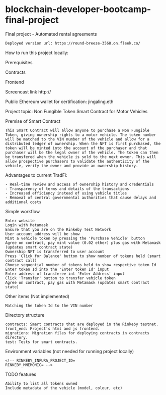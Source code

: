 # blockchain-developer-bootcamp-final-project

Final project - Automated rental agreements

    Deployed version url: https://round-breeze-3568.on.fleek.co/


How to run this project locally:

Prerequisites
    <!-- Node.js >= v14
    Truffle and Ganache
    NPM
    git fetch --all --tags
    git checkout tags/v1.0 -b cert -->

Contracts
    <!-- Run npm install in project root to install Truffle build and smart contract dependencies
    Run local testnet in port 7545 with an Ethereum client, e.g. Ganache
    truffle migrate --network development
    truffle console --network development
    Run tests in Truffle console: test -->

Frontend
    <!-- cd client
    npm install
    npm start
    Open http://localhost:3000 -->

<!-- How to populate locally deployed contract with listings
truffle migrate --network development
truffle console --network development
let rr = await Rentals.deployed()
Add two listings:
rr.addProperty(web3.utils.toWei("0.00156"), "Hämeentie 77", "Duplex with a nice view", "https://google.com","https://www.hermannikuvia.fi/wp-content/uploads/Hameentie-77-sisapiha.jpg")
rr.addProperty(web3.utils.toWei("0.002"), "Mannerheimintie 30 A", "Duplex with a really bad view", "https://google.com","https://www.finna.fi/Cover/Show?id=hkm.HKMS000005%3Akm002zsb&index=0&size=large&source=Solr")
Send ETH to local wallet: web3.eth.sendTransaction({ from: "<your local address>", to: "<your local network wallet>", value: web3.utils.toWei("10") })
cd client && yarn start
Open local ui from http://localhost:3000
Make sure your Metamask localhost network is in port 7545.
If you get TXRejectedError when sending a transaction, reset your Metamask account from Advanced settings. -->


Screencast link
    http://


Public Ethereum wallet for certification:
    jingaling.eth


Project topic: Non Fungible Token Smart Contract for Motor Vehicles 

Premise of Smart Contract

    This Smart Contract will allow anyone to purchase a Non Fungible Token, giving ownership rights to a motor vehicle. The token number will be matched to the VIN number of the vehicle and allow for a distributed ledger of ownership. When the NFT is first purchased, the token will be minted into the account of the purchaser and that purchaser will be the legal owner of the vehicle. The token can then be transfered when the vehicle is sold to the next owner. This will allow prospective purchasers to validate the authenticity of the vehicle, verify the owner and provide an ownership history.


Advantages to current TradFi:

    - Real-time review and access of ownership history and credentials
    - Transparency of terms and details of the transactions
    - Increased efficiency instead of using vehicle titles
    - Removal of central governmental authorities that cause delays and additional costs


Simple workflow

    Enter website
    Login with Metamask
    Ensure that you are on the Rinkeby Test Network
    User account address will be show
    Mint a vehicle token by pressing the 'Purchase Vehicle' button
    Agree on contract, pay mint value (0.02 ether) plus gas with Metamask (updates smart contract state)
    Ownership NFT is transferred to user account
    Press 'Click for Balance' button to show number of tokens held (smart contract call)
    Choose sequential number of tokens held to show respective token Id
    Enter token Id into the 'Enter token Id' input
    Enter address of transferee int 'Enter Address' input 
    Click 'Transfer' button to transfer vehicle token
    Agree on contract, pay gas with Metamask (updates smart contract state)


Other items (Not implemented)

    Matching the token Id to the VIN number
   


Directory structure

    contracts: Smart contracts that are deployed in the Rinkeby testnet.
    front_end: Project's html and js frontend.
    migrations: Migration files for deploying contracts in contracts directory.
    test: Tests for smart contracts.


Environment variables (not needed for running project locally)

    <!-- RINKEBY_INFURA_PROJECT_ID=
    RINKEBY_MNEMONIC= -->


TODO features

    Ability to list all tokens owned
    Include metadata of the vehicle (model, colour, etc)
   